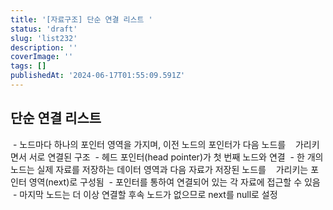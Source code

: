 ```yaml
---
title: '[자료구조] 단순 연결 리스트 '
status: 'draft'
slug: 'list232'
description: ''
coverImage: ''
tags: []
publishedAt: '2024-06-17T01:55:09.591Z'
---
```

## 단순 연결 리스트
 - 노드마다 하나의 포인터 영역을 가지며, 이전 노드의 포인터가 다음 노드를
   가리키면서 서로 연결된 구조 
 - 헤드 포인터(head pointer)가 첫 번째 노드와 연결
 - 한 개의 노드는 실제 자료를 저장하는 데이터 영역과 다음 자료가 저장된 노드를
   가리키는 포인터 영역(next)로 구성됨
 - 포인터를 통하여 연결되어 있는 각 자료에 접근할 수 있음
 - 마지막 노드는 더 이상 연결할 후속 노드가 없으므로 next를 null로 설정 

